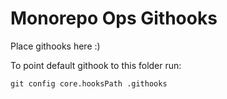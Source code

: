# Monorepo Ops Githooks

Place githooks here :)

To point default githook to this folder run:

```
git config core.hooksPath .githooks
```